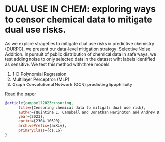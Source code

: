 # DUAL USE IN CHEM: exploring ways to censor chemical data to mitigate dual use risks.
As we explore strageties to mitigate dual use risks in predictive chemistry (DURPC), we present our data-level mitigation strategy: Selective Noise Addition. 
In pursuit of public distribution of chemical data in safe ways, we test adding noise to only selected data in the dataset wiht labels identified as sensitive. 
We test this method with three models: 

1. 1-D Polynomial Regression
2. Multilayer Perceptron (MLP)
3. Graph Convolutional Network (GCN) predicting lipophilicity

Read the [paper](https://arxiv.org/abs/2304.10510)

```bibtex
@article{campbell2023censoring,
      title={Censoring chemical data to mitigate dual use risk}, 
      author={Quintina L. Campbell and Jonathan Herington and Andrew D. White},
      year={2023},
      eprint={2304.10510},
      archivePrefix={arXiv},
      primaryClass={cs.LG}
}
```
